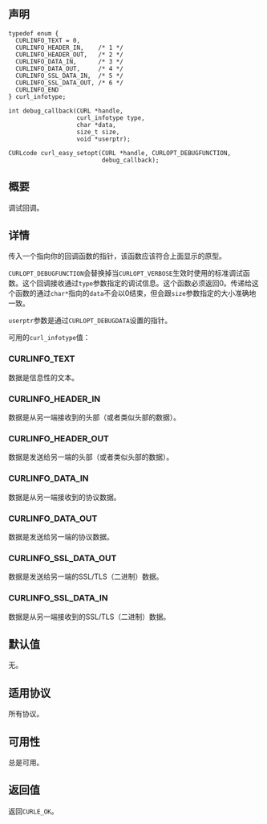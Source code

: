 ## 声明

```
typedef enum {
  CURLINFO_TEXT = 0,
  CURLINFO_HEADER_IN,    /* 1 */
  CURLINFO_HEADER_OUT,   /* 2 */
  CURLINFO_DATA_IN,      /* 3 */
  CURLINFO_DATA_OUT,     /* 4 */
  CURLINFO_SSL_DATA_IN,  /* 5 */
  CURLINFO_SSL_DATA_OUT, /* 6 */
  CURLINFO_END
} curl_infotype;
 
int debug_callback(CURL *handle,
                   curl_infotype type,
                   char *data,
                   size_t size,
                   void *userptr);
 
CURLcode curl_easy_setopt(CURL *handle, CURLOPT_DEBUGFUNCTION,
                          debug_callback);
```

## 概要

调试回调。

## 详情

传入一个指向你的回调函数的指针，该函数应该符合上面显示的原型。

`CURLOPT_DEBUGFUNCTION`会替换掉当`CURLOPT_VERBOSE`生效时使用的标准调试函数。这个回调接收通过`type`参数指定的调试信息。这个函数必须返回0。传递给这个函数的通过`char*`指向的`data`不会以0结束，但会跟`size`参数指定的大小准确地一致。

`userptr`参数是通过`CURLOPT_DEBUGDATA`设置的指针。

可用的`curl_infotype`值：

### CURLINFO_TEXT

数据是信息性的文本。

### CURLINFO_HEADER_IN

数据是从另一端接收到的头部（或者类似头部的数据）。

### CURLINFO_HEADER_OUT

数据是发送给另一端的头部（或者类似头部的数据）。

### CURLINFO_DATA_IN

数据是从另一端接收到的协议数据。

### CURLINFO_DATA_OUT

数据是发送给另一端的协议数据。

### CURLINFO_SSL_DATA_OUT

数据是发送给另一端的SSL/TLS（二进制）数据。

### CURLINFO_SSL_DATA_IN

数据是从另一端接收到的SSL/TLS（二进制）数据。

## 默认值

无。

## 适用协议

所有协议。

## 可用性

总是可用。

## 返回值

返回`CURLE_OK`。